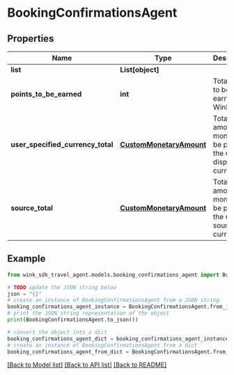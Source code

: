 # BookingConfirmationsAgent


## Properties

Name | Type | Description | Notes
------------ | ------------- | ------------- | -------------
**list** | **List[object]** |  | [optional] 
**points_to_be_earned** | **int** | Total points to be earned by Wink | [optional] [default to 0]
**user_specified_currency_total** | [**CustomMonetaryAmount**](CustomMonetaryAmount.md) | Total amount of money to be paid by the user in display currency | [optional] 
**source_total** | [**CustomMonetaryAmount**](CustomMonetaryAmount.md) | Total amount of money to be paid by the user in source currency | [optional] 

## Example

```python
from wink_sdk_travel_agent.models.booking_confirmations_agent import BookingConfirmationsAgent

# TODO update the JSON string below
json = "{}"
# create an instance of BookingConfirmationsAgent from a JSON string
booking_confirmations_agent_instance = BookingConfirmationsAgent.from_json(json)
# print the JSON string representation of the object
print(BookingConfirmationsAgent.to_json())

# convert the object into a dict
booking_confirmations_agent_dict = booking_confirmations_agent_instance.to_dict()
# create an instance of BookingConfirmationsAgent from a dict
booking_confirmations_agent_from_dict = BookingConfirmationsAgent.from_dict(booking_confirmations_agent_dict)
```
[[Back to Model list]](../README.md#documentation-for-models) [[Back to API list]](../README.md#documentation-for-api-endpoints) [[Back to README]](../README.md)


